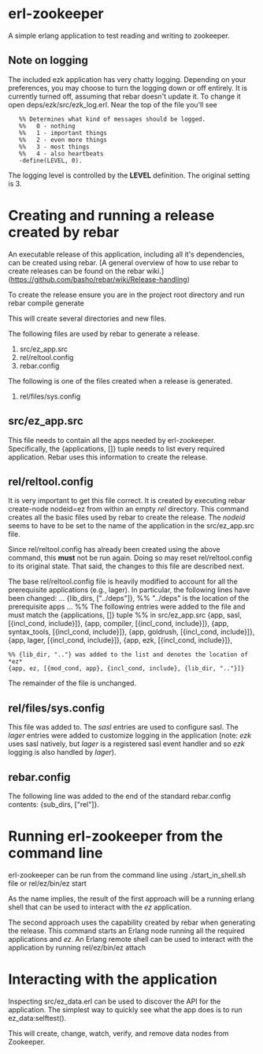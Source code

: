# erl-zookeeper

A simple erlang application to test reading and writing to zookeeper.

## Note on logging

The included ezk application has very chatty logging. Depending on your preferences, you may
choose to turn the logging down or off entirely.  It is currently turned off, assuming that rebar
doesn't update it. To change it open deps/ezk/src/ezk_log.erl. Near the top of the file you'll see
 ```%%
    %% Determines what kind of messages should be logged.
    %%   0 - nothing
    %%   1 - important things
    %%   2 - even more things
    %%   3 - most things
    %%   4 - also heartbeats
    -define(LEVEL, 0).
```

The logging level is controlled by the **LEVEL** definition.  The original setting is 3.

# Creating and running a release created by rebar

An executable release of this application, including all it's dependencies, can be created using
rebar.  [A general overview of how to use rebar to create releases can be found on the rebar wiki.] (https://github.com/basho/rebar/wiki/Release-handling)  

To create the release ensure you are in the project root directory and run
    rebar compile generate

This will create several directories and new files.

The following files are used by rebar to generate a release.
1. src/ez_app.src
2. rel/reltool.config
3. rebar.config

The following is one of the files created when a release is generated.
1. rel/files/sys.config

## src/ez_app.src

This file needs to contain all the apps needed by erl-zookeeper. Specifically, the {applications, []}
tuple needs to list every required application.  Rebar uses this information to create the release.

## rel/reltool.config

It is very important to get this file correct.  It is created by executing
    rebar create-node nodeid=ez
from within an empty *rel* directory.  This command creates all the basic files used by rebar to 
create the release.  The *nodeid* seems to have to be set to the name of the application in the
src/ez_app.src file.

Since rel/reltool.config has already been created using the above command, this **must** not be 
run again.  Doing so may reset rel/reltool.config to its original state.  That said, the changes
to this file are described next.

The base rel/reltool.config file is heavily modified to account for all the prerequisite applications
(e.g., lager). In particular, the following lines have been changed:
    ...
    {lib_dirs, ["../deps"]}, %% "../deps" is the location of the prerequisite apps
    ...
    %% The following entries were added to the file and must match the {applications, []} tuple 
    %% in src/ez_app.src
    {app, sasl,   [{incl_cond, include}]},
    {app, compiler,   [{incl_cond, include}]},
    {app, syntax_tools,   [{incl_cond, include}]},
    {app, goldrush,   [{incl_cond, include}]},
    {app, lager,   [{incl_cond, include}]},
    {app, ezk,   [{incl_cond, include}]},
    
    %% {lib_dir, ".."} was added to the list and denotes the location of *ez*
    {app, ez, [{mod_cond, app}, {incl_cond, include}, {lib_dir, ".."}]}
    
The remainder of the file is unchanged.

## rel/files/sys.config

This file was added to.  The *sasl* entries are used to configure sasl.  The *lager* entries were
added to customize logging in the application (note: *ezk* uses sasl natively, but *lager*
is a registered sasl event handler and so *ezk* logging is also handled by *lager*).

## rebar.config

The following line was added to the end of the standard rebar.config contents:
    {sub_dirs, ["rel"]}.

# Running erl-zookeeper from the command line

erl-zookeeper can be run from the command line using 
    ./start_in_shell.sh file 
or 
    rel/ez/bin/ez start  

As the name implies, the result of the first approach will be a running erlang shell that can be 
used to interact with the *ez* application.

The second approach uses the capability created by rebar when generating the release.  This command
starts an Erlang node running all the required applications and *ez*.  An Erlang remote shell
can be used to interact with the application by running
    rel/ez/bin/ez attach
    
# Interacting with the application

Inspecting src/ez_data.erl can be used to discover the API for the application.  The simplest way 
to quickly see what the app does is to run
    ez_data:selftest().

This will create, change, watch, verify, and remove data nodes from Zookeeper.

